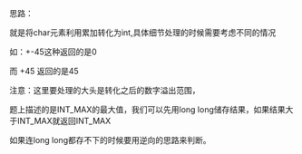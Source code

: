 思路：

就是将char元素利用累加转化为int,具体细节处理的时候需要考虑不同的情况

如：+-45这种返回的是0

而 +45 返回的是45

注意：这里要处理的大头是转化之后的数字溢出范围，

题上描述的是INT_MAX的最大值，我们可以先用long long储存结果，如果结果大于INT_MAX就返回INT_MAX

如果连long long都存不下的时候要用逆向的思路来判断。

